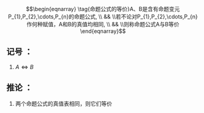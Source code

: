 $$\begin{eqnarray}
\tag{命题公式的等价}A、B是含有命题变元P_{1},P_{2},\cdots,P_{n}的命题公式, \\  &&  \\若不论对P_{1},P_{2},\cdots,P_{n}作何种赋值，A和B的真值均相同, \\ && \\则称命题公式A与B等价
\end{eqnarray}$$

## 记号 ：
1. $A \Leftrightarrow B$

## 推论 ：
1. 两个命题公式的真值表相同，则它们等价